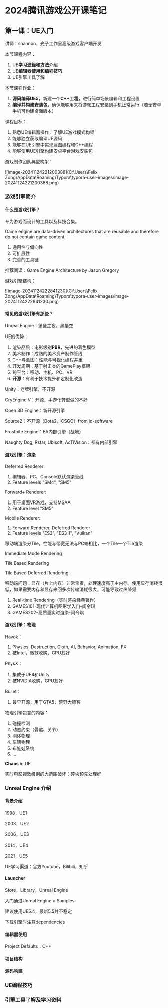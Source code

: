 # 2024腾讯游戏公开课笔记

## 第一课：UE入门

讲师：shannon，光子工作室高级游戏客户端开发



本节课程内容：

1. UE**学习途径和方法**介绍
2. UE**编辑器使用和编程技巧**
3. UE引擎工具了解

本节课程作业：

1. **源码编译UE5**，新建一个**C++工程**，进行简单场景编辑和工程设置
2. **编译并构建安装包**，确保能够用来将游戏工程安装到手机正常运行（若无安卓手机可构建桌面版本）



课程目标：

1. 熟悉UE编辑器操作，了解UE游戏模式构架
2. 能够独立获取编译UE源码
3. 能够在UE引擎中实现蓝图编程和C++编程
4. 能够使用UE引擎构建安卓平台游戏安装包



游戏制作团队典型构架：

![image-20241124221200388](C:\Users\Felix Zong\AppData\Roaming\Typora\typora-user-images\image-20241124221200388.png)

 

### 游戏引擎简介

#### 什么是游戏引擎？

专为游戏而设计的工具以及科技合集。

Game engine are data-driven architectures that are reusable and therefore do not contain game content.

1. 通用性与偏向性
2. 可扩展性
3. 完善的工具链

推荐阅读：Game Engine Architecture by Jason Gregory

游戏引擎结构：

![image-20241124222841230](C:\Users\Felix Zong\AppData\Roaming\Typora\typora-user-images\image-20241124222841230.png)



#### 常见的游戏引擎有那些？

Unreal Engine：堡垒之夜，黑悟空

UE的优势：

1. 渲染品质：电影级别**PBR**，先进的着色模型
2. 美术制作：成熟的美术资产制作管线
3. C++与蓝图：性能与可视化编程并重
4. 开发周期：基于射击类的GamePlay框架
5. 跨平台：移动、主机、PC、VR
6. **开源**：有利于技术提升和定制化改造



Unity：老牌引擎，不开源

CryEngine V：开源，手游化转型做的不好

Open 3D Engine：新开源引擎

Source2：不开源（Dota2，CSGO）from id-software

Frostbite Engine：EA内部引擎（战地）

Naughty Dog, Rstar, Ubisoft, AcTiVision：都有内部引擎



#### 游戏引擎：渲染

Deferred Renderer:

1. 编辑器、PC、Console默认渲染管线
2. Feature levels "SM4", "SM5"

Forward+ Renderer:

1. 用于桌面VR游戏，支持MSAA
2. Feature level "SM5"

Mobile Renderer:

1. Forward Renderer, Deferred Renderer
2. Feature levels "ES2", "ES3_1", "Vulkan"



移动端渲染分Tile，性能与带宽无法与PC端相比，一个Tile一个Tile渲染

Immediate Mode Rendering

Tile Based Rendering

Tile Based Deferred Rendering



移动端问题：显存（片上内存）非常宝贵，处理速度高于主内存。使用显存消耗很低，如果需要内存和显存来回多次传输消耗很大，可能导致过热降频

1. Real-time Rendering（实时渲染经典著作）
2. GAMES101-现代计算机图形学入门-闫令琪
3. GAMES202-高质量实时渲染-闫令琪



#### 游戏引擎：物理

Havok：

1. Physics, Destruction, Cloth, AI, Behavior, Animation, FX
2. 被Intel，微软收购，CPU友好

PhysX：

1. 集成于UE4和Unity
2. 被NVIDIA收购，GPU友好

Bullet：

1. 最早开源，用于GTA5，荒野大镖客



物理引擎包含的内容：

1. 碰撞检测
2. 动态约束（骨骼、关节）
3. 刚体物理
4. 车辆物理
5. 布娃娃系统
6. ...



**Chaos** in UE

实时电影视效级别的大范围破坏：碎块预先处理好



### Unreal Engine 介绍

#### 背景介绍

1998，UE1

2003，UE2

2006，UE3

2014，UE4

2021，UE5

UE学习渠道：官方Youtube，Bilibili，知乎



#### Launcher

Store，Library，Unreal Engine

入门通过Unreal Engine > Samples

建议使用UE5.4，最新5.5并不稳定

下载引擎时注意dependencies



#### 编辑器使用

Project Defaults：C++

#### 项目结构

#### 源码构建





### UE编程技巧

### 引擎工具了解及学习资料

